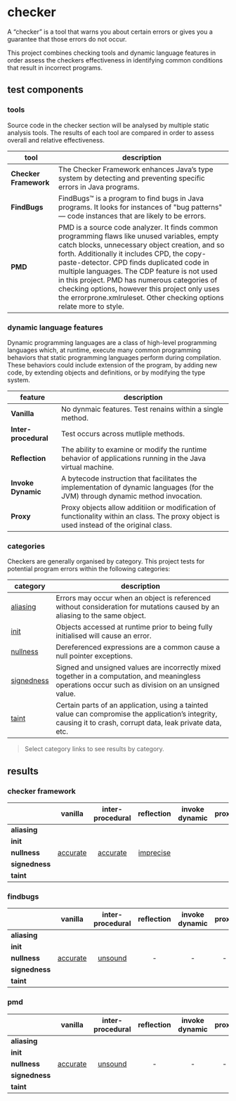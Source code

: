# checker
A “checker” is a tool that warns you about certain errors or gives you a guarantee that 
those errors do not occur.

This project combines checking tools and dynamic language features in order assess the checkers effectiveness in identifying common conditions that result in incorrect programs.

## test components

### tools
Source code in the checker section will be analysed by multiple static analysis tools. The results 
of each tool are compared in order to assess overall and relative effectiveness.

| tool | description |
| --- | --- |
| **Checker Framework** | The Checker Framework enhances Java’s type system by detecting and preventing specific errors in Java programs. |
| **FindBugs** | FindBugs™ is a program to find bugs in Java programs. It looks for instances of "bug patterns" — code instances that are likely to be errors. |
| **PMD** | PMD is a source code analyzer. It finds common programming flaws like unused variables, empty catch blocks, unnecessary object creation, and so forth. Additionally it includes CPD, the copy-paste-detector. CPD finds duplicated code in multiple languages. The CDP feature is not used in this project. PMD has numerous categories of checking options, however this project only uses the errorprone.xmlruleset. Other checking options relate more to style. |

### dynamic language features
Dynamic programming languages are a class of high-level programming languages which, at runtime, execute many common programming behaviors that static programming languages perform during compilation. These behaviors could include extension of the program, by adding new code, by extending objects and definitions, or by modifying the type system. 

| feature | description |
| --- | --- |
| **Vanilla** | No dynmaic features. Test renains within a single method. |
| **Inter-procedural** | Test occurs across mutliple methods. |
| **Reflection** | The ability to examine or modify the runtime behavior of applications running in the Java virtual machine. |
| **Invoke Dynamic** | A bytecode instruction that facilitates the implementation of dynamic languages (for the JVM) through dynamic method invocation. |
| **Proxy** | Proxy objects allow additiion or modification of functionality within an class. The proxy object is used instead of the original class. |

### categories
Checkers are generally organised by category. This project tests for potential program errors within the following categories:

| category | description |
| --- | --- |
| [aliasing](https://github.com/michaelemery/staticanalysis/tree/master/checker/aliasing) | Errors may occur when an object is referenced without consideration for mutations caused by an aliasing to the same object. |
| [init](https://github.com/michaelemery/staticanalysis/tree/master/checker/init)| Objects accessed at runtime prior to being fully initialised will cause an error. |
| [nullness](https://github.com/michaelemery/staticanalysis/tree/master/checker/nullness)| Dereferenced expressions are a common cause a null pointer exceptions. |
| [signedness](https://github.com/michaelemery/staticanalysis/tree/master/checker/signedness)|Signed and unsigned values are incorrectly mixed together in a computation, and meaningless operations occur such as division on an unsigned value. |
| [taint](https://github.com/michaelemery/staticanalysis/tree/master/checker/taint)  | Certain parts of an application, using a tainted value can compromise the application’s integrity, causing it to crash, corrupt data, leak private data, etc. |

> Select category links to see results by category.

## results

### checker framework
|  | vanilla | inter-procedural | reflection | invoke dynamic | proxy |
| --- | :---: | :---: | :---: | :---: | :---: |
| **aliasing** |  |  |  |  |  |
| **init** |  |  |  |  |  |
| **nullness** |  [accurate](https://github.com/michaelemery/staticanalysis/blob/master/checker/nullness/checkerframework.md#vanilla) | [accurate](https://github.com/michaelemery/staticanalysis/blob/master/checker/nullness/checkerframework.md#inter-procedural) | [imprecise](https://github.com/michaelemery/staticanalysis/blob/master/checker/nullness/checkerframework.md#reflection) |  |  |
| **signedness** |  |  |  |  |  |
| **taint** |  |  |  |  |  |

### findbugs
|  | vanilla | inter-procedural | reflection | invoke dynamic | proxy |
| --- | :---: | :---: | :---: | :---: | :---: |
| **aliasing** |  |  |  |  |  |
| **init** |  |  |  |  |  |
| **nullness** |  [accurate](https://github.com/michaelemery/staticanalysis/blob/master/checker/nullness/findbugs.md#vanilla) | [unsound](https://github.com/michaelemery/staticanalysis/blob/master/checker/nullness/findbugs.md#inter-procedural) | - | - | - |
| **signedness** |  |  |  |  |  |
| **taint** |  |  |  |  |  |


### pmd
|  | vanilla | inter-procedural | reflection | invoke dynamic | proxy |
| --- | :---: | :---: | :---: | :---: | :---: |
| **aliasing** |  |  |  |  |  |
| **init** |  |  |  |  |  |
| **nullness** |  [accurate](https://github.com/michaelemery/staticanalysis/blob/master/checker/nullness/pmd.md#vanilla) | [unsound](https://github.com/michaelemery/staticanalysis/blob/master/checker/nullness/pmd.md#inter-procedural) | - | - | - |
| **signedness** |  |  |  |  |  |
| **taint** |  |  |  |  |  |
